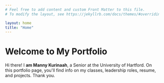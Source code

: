 ```yaml
---
# Feel free to add content and custom Front Matter to this file.
# To modify the layout, see https://jekyllrb.com/docs/themes/#overriding-theme-defaults

layout: home
title: "Home"
---
```


# Welcome to My Portfolio
Hi there! I **am Manny Kurinaah**, a Senior at the University of Hartford. 
On this portfolio page, you'll find info on my classes, leadership roles, resume, and projects.
Thank you.
